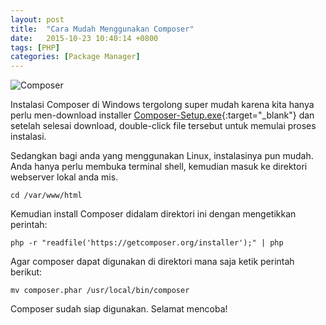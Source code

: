 ```yaml
---
layout: post
title:  "Cara Mudah Menggunakan Composer"
date:   2015-10-23 10:40:14 +0800
tags: [PHP]
categories: [Package Manager]
---
```


![Composer](http://3.bp.blogspot.com/-bZmpSD9gcF8/ViqwccuT-jI/AAAAAAAAFW0/ipwLVYml04o/s1600/logo-composer-transparent2.png)

Instalasi Composer di Windows tergolong super mudah karena kita hanya perlu men-download installer [Composer-Setup.exe](https://getcomposer.org/Composer-Setup.exe){:target="_blank"} dan setelah selesai download, double-click file tersebut untuk memulai proses instalasi.

Sedangkan bagi anda yang menggunakan Linux, instalasinya pun mudah. Anda hanya perlu membuka terminal shell, kemudian masuk ke direktori webserver lokal anda mis.
```
cd /var/www/html
```
Kemudian install Composer didalam direktori ini dengan mengetikkan perintah:
```
php -r "readfile('https://getcomposer.org/installer');" | php
```
Agar composer dapat digunakan di direktori mana saja ketik perintah berikut:
```
mv composer.phar /usr/local/bin/composer
```

Composer sudah siap digunakan.
Selamat mencoba!
